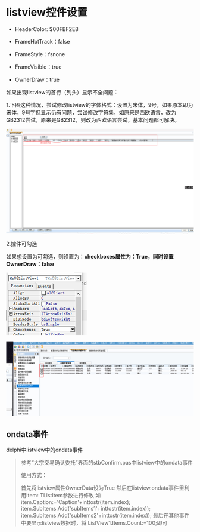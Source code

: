 # listview控件设置

- HeaderColor: $00FBF2E8

- FrameHotTrack：false

- FrameStyle：fsnone

- FrameVisible：true

- OwnerDraw：true

如果出现listview的首行（列头）显示不全问题：

1.下图这种情况，尝试修改listview的字体格式：设置为宋体，9号，如果原本即为宋体，9号字但显示仍有问题，尝试修改字符集，如原来是西欧语言，改为GB2312尝试，原来是GB2312，则改为西欧语言尝试，基本问题都可解决。

![image-20210224144822750](picture/image-20210224144822750.png)

2.控件可勾选

如果想设置为可勾选，则设置为：**checkboxes属性为：True，同时设置OwnerDraw：false**

![image-20210517112914596](picture/image-20210517112914596.png)

![image-20210517112848087](picture/image-20210517112848087.png)

## ondata事件

delphi中listview中的ondata事件

> 参考“大宗交易确认委托”界面的stbConfirm.pas中listview中的ondata事件
>
> 使用方式：
>
> 首先将listview属性OwnerData设为True
> 然后在listview.ondata事件里利用Item: TListItem参数进行修改
> 如 
>  item.Caption:='Caption'+inttostr(item.index);
>  item.SubItems.Add('subItems1'+inttostr(item.index));
>  item.SubItems.Add('subItems2'+inttostr(item.index));
> 最后在其他事件中要显示listview数据时，将
> ListView1.Items.Count:=100;即可

